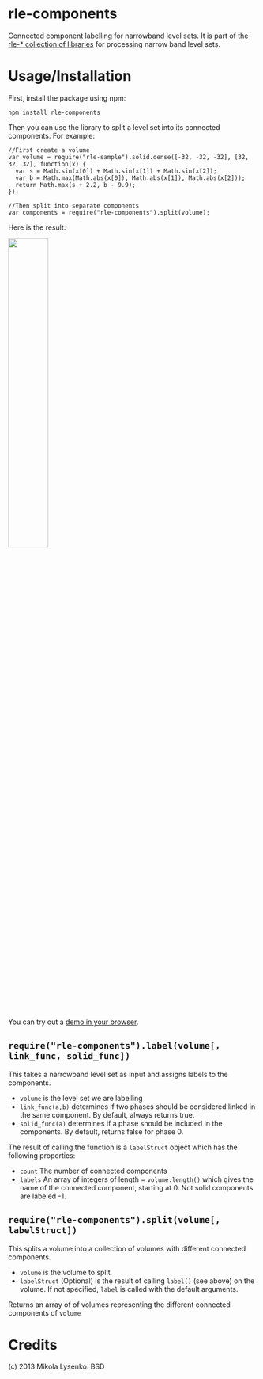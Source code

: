 rle-components
==============
Connected component labelling for narrowband level sets.  It is part of the [rle-* collection of libraries](https://github.com/mikolalysenko/rle-core) for processing narrow band level sets.


Usage/Installation
==================
First, install the package using npm:

    npm install rle-components
    
Then you can use the library to split a level set into its connected components.  For example:

    //First create a volume
    var volume = require("rle-sample").solid.dense([-32, -32, -32], [32, 32, 32], function(x) {
      var s = Math.sin(x[0]) + Math.sin(x[1]) + Math.sin(x[2]);
      var b = Math.max(Math.abs(x[0]), Math.abs(x[1]), Math.abs(x[2]));
      return Math.max(s + 2.2, b - 9.9);
    });
    
    //Then split into separate components
    var components = require("rle-components").split(volume);

Here is the result:

<img src="https://raw.github.com/mikolalysenko/rle-components/master/images/components.png" width=40%>

You can try out a [demo in your browser](http://mikolalysenko.github.io/rle-components/example/www/index.html).

`require("rle-components").label(volume[, link_func, solid_func])`
-----------------------------------------
This takes a narrowband level set as input and assigns labels to the components.

* `volume` is the level set we are labelling
* `link_func(a,b)` determines if two phases should be considered linked in the same component.  By default, always returns true.
* `solid_func(a)` determines if a phase should be included in the components.  By default, returns false for phase 0.

The result of calling the function is a `labelStruct` object which has the following properties:

* `count` The number of connected components
* `labels` An array of integers of length = `volume.length()` which gives the name of the connected component, starting at 0.  Not solid components are labeled -1.

`require("rle-components").split(volume[, labelStruct])`
--------------------------------------------------------
This splits a volume into a collection of volumes with different connected components.

* `volume` is the volume to split
* `labelStruct` (Optional) is the result of calling `label()` (see above) on the volume.  If not specified, `label` is called with the default arguments.

Returns an array of of volumes representing the different connected components of `volume`

Credits
=======
(c) 2013 Mikola Lysenko. BSD